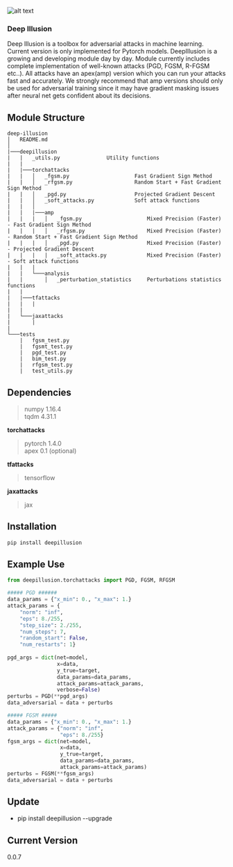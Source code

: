![alt text][logo]

[logo]: https://github.com/metehancekic/deep-illusion/blob/master/figs/confused-ai.png

### Deep Illusion #

Deep Illusion is a toolbox for adversarial attacks in machine learning. Current version is only implemented for Pytorch models. DeepIllusion is a growing and developing module day by day. Module currently includes complete implementation of well-known attacks (PGD, FGSM, R-FGSM etc..). All attacks have an apex(amp) version which you can run your attacks fast and accurately. We strongly recommend that amp versions should only be used for adversarial training since it may have gradient masking issues after neural net gets confident about its decisions. 


## Module Structure #

```
deep-illusion
│   README.md
│
|───deepillusion
|   |   _utils.py               Utility functions
|   |
|   |───torchattacks
|   |   │   _fgsm.py                     Fast Gradient Sign Method
|   |   │   _rfgsm.py                    Random Start + Fast Gradient Sign Method
|   |   │   _pgd.py                      Projected Gradient Descent
|   |   │   _soft_attacks.py             Soft attack functions
|   |   │ 
|   |   |───amp
|   |   |   │   _fgsm.py                     Mixed Precision (Faster) - Fast Gradient Sign Method
|   |   |   │   _rfgsm.py                    Mixed Precision (Faster) - Random Start + Fast Gradient Sign Method
|   |   |   │   _pgd.py                      Mixed Precision (Faster) - Projected Gradient Descent
|   |   |   |   _soft_attacks.py             Mixed Precision (Faster) - Soft attack functions
|   |   |
|   |   └───analysis
|   |       │   _perturbation_statistics     Perturbations statistics functions
|   |
|   |───tfattacks
|   |   |
|   |
|   └───jaxattacks
|       |
|
└───tests
    |   fgsm_test.py
    |   fgsmt_test.py
    |   pgd_test.py
    |   bim_test.py
    |   rfgsm_test.py
    |   test_utils.py
```
## Dependencies #

> numpy                     1.16.4\
> tqdm                      4.31.1

**torchattacks**
> pytorch                   1.4.0\
> apex                      0.1  (optional)

**tfattacks**
> tensorflow                   

**jaxattacks**
> jax

## Installation #

```bash
pip install deepillusion
```

## Example Use #

```python
from deepillusion.torchattacks import PGD, FGSM, RFGSM

##### PGD ######
data_params = {"x_min": 0., "x_max": 1.}
attack_params = {
    "norm": "inf",
    "eps": 8./255,
    "step_size": 2./255,
    "num_steps": 7,
    "random_start": False,
    "num_restarts": 1}
    
pgd_args = dict(net=model,
                x=data,
                y_true=target,
                data_params=data_params,
                attack_params=attack_params,
                verbose=False)               
perturbs = PGD(**pgd_args)
data_adversarial = data + perturbs

##### FGSM #####
data_params = {"x_min": 0., "x_max": 1.}
attack_params = {"norm": "inf",
                 "eps": 8./255}
fgsm_args = dict(net=model,
                 x=data,
                 y_true=target,
                 data_params=data_params,
                 attack_params=attack_params)
perturbs = FGSM(**fgsm_args)
data_adversarial = data + perturbs
```
## Update #

- pip install deepillusion --upgrade

## Current Version #
0.0.7
